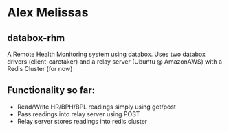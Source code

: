 # Alex Melissas
## databox-rhm

A Remote Health Monitoring system using databox. 
Uses two databox drivers (client-caretaker) and a relay server (Ubuntu @ AmazonAWS) with a Redis Cluster (for now)

## Functionality so far:
- Read/Write HR/BPH/BPL readings simply using get/post
- Pass readings into relay server using POST
- Relay server stores readings into redis cluster
